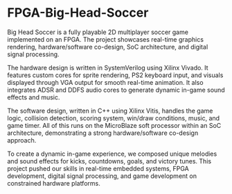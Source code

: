 # FPGA-Big-Head-Soccer

Big Head Soccer is a fully playable 2D multiplayer soccer game implemented on an FPGA. The project showcases real-time graphics rendering, hardware/software co-design, SoC architecture, and digital signal processing.

The hardware design is written in SystemVerilog using Xilinx Vivado. It features custom cores for sprite rendering, PS2 keyboard input, and visuals displayed through VGA output for smooth real-time animation. It also integrates ADSR and DDFS audio cores to generate dynamic in-game sound effects and music.

The software design, written in C++ using Xilinx Vitis, handles the game logic, collision detection, scoring system, win/draw conditions, music, and game timer. All of this runs on the MicroBlaze soft processor within an SoC architecture, demonstrating a strong hardware/software co-design approach.

To create a dynamic in-game experience, we composed unique melodies and sound effects for kicks, countdowns, goals, and victory tunes. This project pushed our skills in real-time embedded systems, FPGA development, digital signal processing, and game development on constrained hardware platforms.
